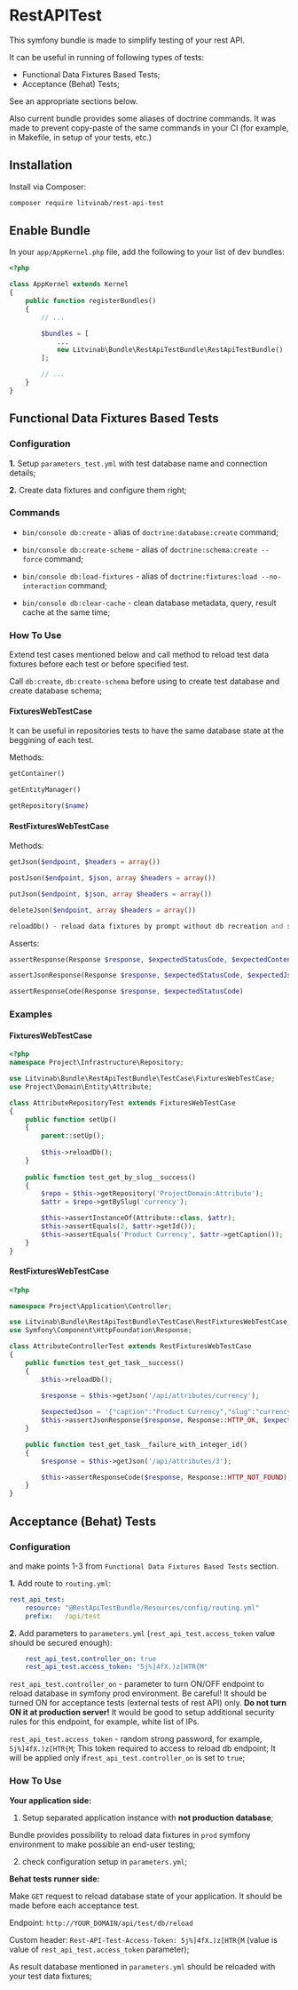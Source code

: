 # RestAPITest

This symfony bundle is made to simplify testing of your rest API.

It can be useful in running of following types of tests:
- Functional Data Fixtures Based Tests;
- Acceptance (Behat) Tests;

See an appropriate sections below.

Also current bundle provides some aliases of doctrine commands. It was made to prevent copy-paste of the same commands in your CI (for example, in Makefile, in setup of your tests, etc.)

## Installation

Install via Composer:
```bash
composer require litvinab/rest-api-test
```

## Enable Bundle
In your `app/AppKernel.php` file, add the following to your list of dev bundles:
```php
<?php

class AppKernel extends Kernel
{
    public function registerBundles()
    {
        // ...

        $bundles = [
            ...
            new Litvinab\Bundle\RestApiTestBundle\RestApiTestBundle()
        ];

        // ...
    }
}

```

## Functional Data Fixtures Based Tests

### Configuration

**1.** Setup `parameters_test.yml` with test database name and connection details;

**2.** Create data fixtures and configure them right;


### Commands

- `bin/console db:create` - alias of `doctrine:database:create` command;

- `bin/console db:create-scheme` - alias of `doctrine:schema:create --force` command;

- `bin/console db:load-fixtures` - alias of `doctrine:fixtures:load --no-interaction` command;

- `bin/console db:clear-cache` - clean database metadata, query, result cache at the same time;


### How To Use

Extend test cases mentioned below and call method to reload test data fixtures before each test or before specified test.

Call `db:create`, `db:create-schema` before using to create test database and create database schema;


#### FixturesWebTestCase

It can be useful in repositories tests to have the same database state at the beggining of each test.

Methods:
```php
getContainer() 

getEntityManager()  

getRepository($name) 

```

#### RestFixturesWebTestCase

Methods:
```php
getJson($endpoint, $headers = array())

postJson($endpoint, $json, array $headers = array())

putJson($endpoint, $json, array $headers = array())

deleteJson($endpoint, array $headers = array())

reloadDb() - reload data fixtures by prompt without db recreation and schema update
```

Asserts:
```php
assertResponse(Response $response, $expectedStatusCode, $expectedContent)

assertJsonResponse(Response $response, $expectedStatusCode, $expectedJson)

assertResponseCode(Response $response, $expectedStatusCode)
```

### Examples

#### FixturesWebTestCase

```php
<?php
namespace Project\Infrastructure\Repository;

use Litvinab\Bundle\RestApiTestBundle\TestCase\FixturesWebTestCase;
use Project\Domain\Entity\Attribute;

class AttributeRepositoryTest extends FixturesWebTestCase
{
    public function setUp()
    {
        parent::setUp();
        
        $this->reloadDb();
    }
    
    public function test_get_by_slug__success()
    {
        $repo = $this->getRepository('ProjectDomain:Attribute');
        $attr = $repo->getBySlug('currency');

        $this->assertInstanceOf(Attribute::class, $attr);
        $this->assertEquals(2, $attr->getId());
        $this->assertEquals('Product Currency', $attr->getCaption());
    }
}
```

#### RestFixturesWebTestCase

```php
<?php

namespace Project\Application\Controller;

use Litvinab\Bundle\RestApiTestBundle\TestCase\RestFixturesWebTestCase;
use Symfony\Component\HttpFoundation\Response;

class AttributeControllerTest extends RestFixturesWebTestCase
{
    public function test_get_task__success()
    {
        $this->reloadDb();
        
        $response = $this->getJson('/api/attributes/currency');

        $expectedJson = '{"caption":"Product Currency","slug":"currency"}';
        $this->assertJsonResponse($response, Response::HTTP_OK, $expectedJson);
    }

    public function test_get_task__failure_with_integer_id()
    {
        $response = $this->getJson('/api/attributes/3');

        $this->assertResponseCode($response, Response::HTTP_NOT_FOUND);
    }
}    
```

## Acceptance (Behat) Tests

### Configuration


 

and make points 1-3 from `Functional Data Fixtures Based Tests` section.

**1.** Add route to `routing.yml`:

```yml
rest_api_test:
    resource: "@RestApiTestBundle/Resources/config/routing.yml"
    prefix:   /api/test
```

**2.** Add parameters to `parameters.yml` (`rest_api_test.access_token` value should be secured enough):
```yml
    rest_api_test.controller_on: true
    rest_api_test.access_token: "5j%]4fX.)z[HTR{M"
```    

`rest_api_test.controller_on` - parameter to turn ON/OFF endpoint to reload database in symfony prod environment.
 Be careful! It should be turned ON for acceptance tests (external tests of rest API) only.  **Do not turn ON it at production server!**
 It would be good to setup additional security rules for this endpoint, for example, white list of IPs.
  
 `rest_api_test.access_token` - random strong password, for example, `5j%]4fX.)z[HTR{M`;
This token required to access to reload db endpoint; It will be applied only if`rest_api_test.controller_on` is set to `true`;
 

### How To Use

**Your application side:**

1. Setup separated application instance with **not production database**;

Bundle provides possibility to reload data fixtures in `prod` symfony environment to make possible an end-user testing;


2. check configuration setup in `parameters.yml`;


**Behat tests runner side:**

Make `GET` request to reload database state of your application. It should be made before each acceptance test.

Endpoint: `http://YOUR_DOMAIN/api/test/db/reload`

Custom header: `Rest-API-Test-Access-Token: 5j%]4fX.)z[HTR{M`  (value is value of `rest_api_test.access_token` parameter);

As result database mentioned in `parameters.yml` should be reloaded with your test data fixtures;
